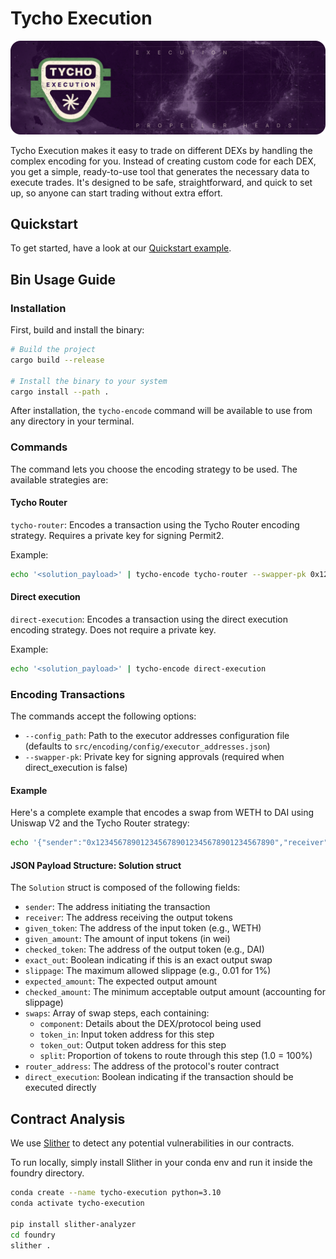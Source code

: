# Tycho Execution

![img.png](banner.png)

Tycho Execution makes it easy to trade on different DEXs by handling the complex encoding for you. Instead of creating
custom code for each DEX, you get a simple, ready-to-use tool that generates the necessary data to execute trades. It's
designed to be safe, straightforward, and quick to set up, so anyone can start trading without extra effort.

## Quickstart

To get started, have a look at our [Quickstart example](examples/quickstart/README.md).

## Bin Usage Guide

### Installation

First, build and install the binary:

```bash
# Build the project
cargo build --release

# Install the binary to your system
cargo install --path .
```

After installation, the `tycho-encode` command will be available to use from any directory in your terminal.

### Commands

The command lets you choose the encoding strategy to be used. The available strategies are:

#### Tycho Router

`tycho-router`: Encodes a transaction using the Tycho Router encoding strategy. Requires a private key for signing
Permit2.

Example:

```bash
echo '<solution_payload>' | tycho-encode tycho-router --swapper-pk 0x123456789abcdef123456789abcdef123456789abcdef123456789abcdef1234
```

#### Direct execution

`direct-execution`: Encodes a transaction using the direct execution encoding strategy. Does not require a private key.

Example:

```bash
echo '<solution_payload>' | tycho-encode direct-execution
```

### Encoding Transactions

The commands accept the following options:

- `--config_path`: Path to the executor addresses configuration file (defaults
  to `src/encoding/config/executor_addresses.json`)
- `--swapper-pk`: Private key for signing approvals (required when direct_execution is false)

#### Example

Here's a complete example that encodes a swap from WETH to DAI using Uniswap V2 and the Tycho Router strategy:

```bash
echo '{"sender":"0x1234567890123456789012345678901234567890","receiver":"0x1234567890123456789012345678901234567890","given_token":"0xC02aaA39b223FE8D0A0e5C4F27eAD9083C756Cc2","given_amount":"1000000000000000000","checked_token":"0x6B175474E89094C44Da98b954EedeAC495271d0F","exact_out":false,"slippage":0.01,"expected_amount":"1000000000000000000","checked_amount":"990000000000000000","router_address":"0xaa820C29648D5EA543d712cC928377Bd7206a0E7","swaps":[{"component":{"id":"0x88e6A0c2dDD26FEEb64F039a2c41296FcB3f5640","protocol_system":"uniswap_v2","protocol_type_name":"UniswapV2Pool","chain":"ethereum","tokens":["0xC02aaA39b223FE8D0A0e5C4F27eAD9083C756Cc2"],"contract_ids":["0x7a250d5630B4cF539739dF2C5dAcb4c659F2488D"],"static_attributes":{"factory":"0x5c69bee701ef814a2b6a3edd4b1652cb9cc5aa6f"},"change":"Update","creation_tx":"0x0000000000000000000000000000000000000000000000000000000000000000","created_at":"2024-02-28T12:00:00"},"token_in":"0xC02aaA39b223FE8D0A0e5C4F27eAD9083C756Cc2","token_out":"0x6B175474E89094C44Da98b954EedeAC495271d0F","split":0.0}],"direct_execution":true}' | tycho-encode tycho-router --swapper-pk 0x123456789abcdef123456789abcdef123456789abcdef123456789abcdef1234  
```

#### JSON Payload Structure: Solution struct

The `Solution` struct is composed of the following fields:

- `sender`: The address initiating the transaction
- `receiver`: The address receiving the output tokens
- `given_token`: The address of the input token (e.g., WETH)
- `given_amount`: The amount of input tokens (in wei)
- `checked_token`: The address of the output token (e.g., DAI)
- `exact_out`: Boolean indicating if this is an exact output swap
- `slippage`: The maximum allowed slippage (e.g., 0.01 for 1%)
- `expected_amount`: The expected output amount
- `checked_amount`: The minimum acceptable output amount (accounting for slippage)
- `swaps`: Array of swap steps, each containing:
    - `component`: Details about the DEX/protocol being used
    - `token_in`: Input token address for this step
    - `token_out`: Output token address for this step
    - `split`: Proportion of tokens to route through this step (1.0 = 100%)
- `router_address`: The address of the protocol's router contract
- `direct_execution`: Boolean indicating if the transaction should be executed directly

## Contract Analysis

We use [Slither](https://github.com/crytic/slither) to detect any potential vulnerabilities in our contracts.

To run locally, simply install Slither in your conda env and run it inside the foundry directory.

```bash
conda create --name tycho-execution python=3.10
conda activate tycho-execution

pip install slither-analyzer
cd foundry
slither .
```